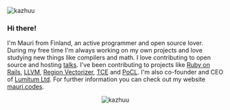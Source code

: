 <p align="left"> <img src="https://komarev.com/ghpvc/?username=kazhuu" alt="kazhuu" /> </p>

### Hi there!

I'm Mauri from Finland, an active programmer and open source lover. During my free time I'm always working on my own projects and love studying new things like compilers and math. I love contributing to open source and hosting [talks](https://github.com/Kazhuu/talks). I've been contributing to projects like [Ruby on Rails](https://github.com/rails/rails/commits/main?author=Kazhuu), [LLVM](https://github.com/llvm/llvm-project/commits/main?author=mauri.mustonen@tuni.fi), [Region Vectorizer](https://github.com/cdl-saarland/rv/commits/master?author=mauri.mustonen@tuni.fi), [TCE](https://github.com/cpc/tce/commits/master?author=mauri.mustonen@tuni.fi) and [PoCL](https://github.com/pocl/pocl/commits/master?author=mauri.mustonen@tuni.fi). I'm also co-founder and CEO of [Lumitum Ltd](https://www.lumitum.com). For further information you can check out my website [mauri.codes](https://www.mauri.codes/).

<p align="center"> <img src="https://github-readme-stats.vercel.app/api?username=kazhuu&show_icons=true" alt="kazhuu" /> </p>
